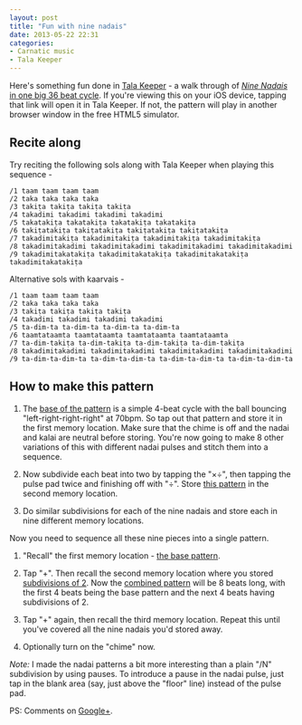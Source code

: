 ```yaml
---
layout: post
title: "Fun with nine nadais"
date: 2013-05-22 22:31
categories: 
- Carnatic music
- Tala Keeper
---
```


Here's something fun done in [Tala Keeper](http://talakeeper.org) - a walk
through of [*Nine Nadais* in one big 36 beat cycle][1]. If you're viewing this
on your iOS device, tapping that link will open it in Tala Keeper. If not, the
pattern will play in another browser window in the free HTML5 simulator.

<!-- more -->

## Recite along

Try reciting the following sols along with Tala Keeper when playing this sequence -

    /1 taam taam taam taam
    /2 taka taka taka taka
    /3 takiṭa takiṭa takiṭa takiṭa
    /4 takadimi takadimi takadimi takadimi
    /5 takatakiṭa takatakiṭa takatakiṭa takatakiṭa
    /6 takiṭatakiṭa takiṭatakiṭa takiṭatakiṭa takiṭatakiṭa
    /7 takadimitakiṭa takadimitakiṭa takadimitakiṭa takadimitakiṭa
    /8 takadimitakadimi takadimitakadimi takadimitakadimi takadimitakadimi
    /9 takadimitakatakiṭa takadimitakatakiṭa takadimitakatakiṭa takadimitakatakiṭa

Alternative sols with kaarvais - 

    /1 taam taam taam taam
    /2 taka taka taka taka
    /3 takiṭa takiṭa takiṭa takiṭa
    /4 takadimi takadimi takadimi takadimi
    /5 ta-dim-ta ta-dim-ta ta-dim-ta ta-dim-ta
    /6 taamtataamta taamtataamta taamtataamta taamtataamta
    /7 ta-dim-takiṭa ta-dim-takiṭa ta-dim-takiṭa ta-dim-takiṭa
    /8 takadimitakadimi takadimitakadimi takadimitakadimi takadimitakadimi
    /9 ta-dim-ta-dim-ta ta-dim-ta-dim-ta ta-dim-ta-dim-ta ta-dim-ta-dim-ta

## How to make this pattern

1. The [base of the pattern][p1] is a simple 4-beat cycle with the ball bouncing
   "left-right-right-right" at 70bpm. So tap out that pattern and store it in
   the first memory location. Make sure that the chime is off and the nadai and
   kalai are neutral before storing. You're now going to make 8 other variations
   of this with different nadai pulses and stitch them into a sequence.

2. Now subdivide each beat into two by tapping the "×÷", then tapping the pulse
   pad twice and finishing off with "÷". Store [this pattern][p2] in the second
   memory location.

3. Do similar subdivisions for each of the nine nadais and store each in nine
   different memory locations.

Now you need to sequence all these nine pieces into a single pattern. 

1. "Recall" the first memory location - [the base pattern][p1].

2. Tap "+". Then recall the second memory location where you stored
   [subdivisions of 2][p2]. Now the [combined pattern][p12] will be 8 beats
   long, with the first 4 beats being the base pattern and the next 4 beats
   having subdivisions of 2.

3. Tap "+" again, then recall the third memory location. Repeat this until
   you've covered all the nine nadais you'd stored away.

4. Optionally turn on the "chime" now.

*Note:* I made the nadai patterns a bit more interesting than a plain "/N"
subdivision by using pauses. To introduce a pause in the nadai pulse, just
tap in the blank area (say, just above the "floor" line) instead of the pulse
pad.

PS: Comments on [Google+](https://plus.google.com/102694714835839603248/posts/JmqRJWsdtWD).

<script>
if (/(iPhone)|(iPod)|(iPad)|(iOS)/.test(window.navigator.userAgent)) {
    // On iOS Safari. Turn the tala keeper links into tala:// so
    // that it opens directly in Tala Keeper instead of visiting
    // http://talakeeper.org/tk3 first.
    (function () {
        var links = Array.prototype.slice.call(document.querySelectorAll('a')).filter(function (link) {
            var href = link.getAttribute('href');
            if (/^https?:\/\/talakeeper\.org\/tk3\?/.test(href)) {
                // To remove all event handlers on the link,
                // I need to clone the node and replace the node with
                // the clone.
                var new_link = link.cloneNode(true);
                new_link.setAttribute('href', href.replace(/^https?:/, "tala:"));
                new_link.removeAttribute('target');
                link.parentNode.replaceChild(new_link, link);
            }
        });
    })();
}
</script>

[1]: http://talakeeper.org/tk3?bpm=70&pat=lrrr%7Clrrr%7Clrrr%7Clrrr%7Clrrr%7Clrrr%7Clrrr%7Clrrr%7Clrrr&kal=_%7C_%7C_%7C_%7C_%7C_%7C_%7C_%7C_&nad=_%7C__%7C___%7C____%7C_,_,_%7C_,__,_%7C_,_,_,_%7C___,___,%7C_,_,_,_,_&gat=_._%7C_._%7C_._%7C_._%7C_._%7C_._%7C_._%7C_._%7C_._&name=Nine%20Nadais
[p1]: http://talakeeper.org/tk3?bpm=70&pat=lrrr&c=n
[p2]: http://talakeeper.org/tk3?bpm=70&pat=lrrr&nad=__&c=n
[p12]: http://talakeeper.org/tk3?bpm=70&pat=lrrr%7Clrrr&nad=_%7C__&c=n


